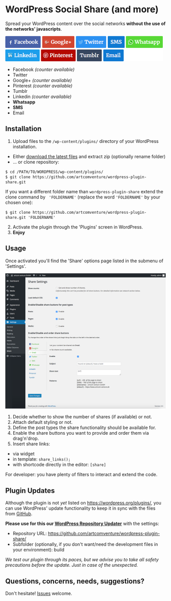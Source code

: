 # WordPress Social Share (and more)

Spread your WordPress content over the social networks **without the use of the networks' javascripts**.

![image](assets/screenshot-1.png)

* Facebook _(counter available)_
* Twitter
* Google+  _(counter available)_
* Pinterest  _(counter available)_
* Tumblr
* Linkedin  _(counter available)_
* **Whatsapp**
* **SMS**
* Email

## Installation

1. Upload files to the `/wp-content/plugins/` directory of your WordPress installation.
  * Either [download the latest files](https://github.com/artcomventure/wordpress-plugin-share/archive/master.zip) and extract zip (optionally rename folder)
  * ... or clone repository:
  ```
  $ cd /PATH/TO/WORDPRESS/wp-content/plugins/
  $ git clone https://github.com/artcomventure/wordpress-plugin-share.git
  ```
  If you want a different folder name than `wordpress-plugin-share` extend the clone command by ` 'FOLDERNAME'` (replace the word `'FOLDERNAME'` by your chosen one):
  ```
  $ git clone https://github.com/artcomventure/wordpress-plugin-share.git 'FOLDERNAME'
  ```
2. Activate the plugin through the 'Plugins' screen in WordPress.
3. **Enjoy**

## Usage

Once activated you'll find the 'Share' options page listed in the submenu of 'Settings'.

![image](assets/screenshot-2.png)

1. Decide whether to show the number of shares (if available) or not.
2. Attach default styling or not.
3. Define the post types the share functionality should be available for.
4. Enable the share buttons you want to provide and order them via drag'n'drop.
5. Insert share links:
  * via widget
  * in template: `share_links();`
  * with shortcode directly in the editor: `[share]`

For developer: you have plenty of filters to interact and extend the code.

## Plugin Updates

Although the plugin is not _yet_ listed on https://wordpress.org/plugins/, you can use WordPress' update functionality to keep it in sync with the files from [GitHub](https://github.com/artcomventure/wordpress-plugin-share).

**Please use for this our [WordPress Repository Updater](https://github.com/artcomventure/wordpress-plugin-repoUpdater)** with the settings:

* Repository URL: https://github.com/artcomventure/wordpress-plugin-share/
* Subfolder (optionally, if you don't want/need the development files in your environment): build

_We test our plugin through its paces, but we advise you to take all safety precautions before the update. Just in case of the unexpected._

## Questions, concerns, needs, suggestions?

Don't hesitate! [Issues](https://github.com/artcomventure/wordpress-plugin-share/issues) welcome.
